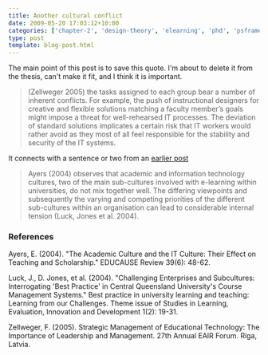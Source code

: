 ```yaml
---
title: Another cultural conflict
date: 2009-05-20 17:03:12+10:00
categories: ['chapter-2', 'design-theory', 'elearning', 'phd', 'psframework', 'thesis']
type: post
template: blog-post.html
---
```

The main point of this post is to save this quote. I'm about to delete it from the thesis, can't make it fit, and I think it is important.

> (Zellweger 2005) the tasks assigned to each group bear a number of inherent conflicts. For example, the push of instructional designers for creative and flexible solutions matching a faculty member’s goals might impose a threat for well-rehearsed IT processes. The deviation of standard solutions implicates a certain risk that IT workers would rather avoid as they most of all feel responsible for the stability and security of the IT systems.

It connects with a sentence or two from an [earlier post](/blog2/2009/05/15/institution-another-part-of-place/)

> Ayers (2004) observes that academic and information technology cultures, two of the main sub-cultures involved with e-learning within universities, do not mix together well. The differing viewpoints and subsequently the varying and competing priorities of the different sub-cultures within an organisation can lead to considerable internal tension (Luck, Jones et al. 2004).

### References

Ayers, E. (2004). "The Academic Culture and the IT Culture: Their Effect on Teaching and Scholarship." EDUCAUSE Review 39(6): 48-62.

Luck, J., D. Jones, et al. (2004). "Challenging Enterprises and Subcultures: Interrogating 'Best Practice' in Central Queensland University's Course Management Systems." Best practice in university learning and teaching: Learning from our Challenges. Theme issue of Studies in Learning, Evaluation, Innovation and Development 1(2): 19-31.

Zellweger, F. (2005). Strategic Management of Educational Technology: The Importance of Leadership and Management. 27th Annual EAIR Forum. Riga, Latvia.